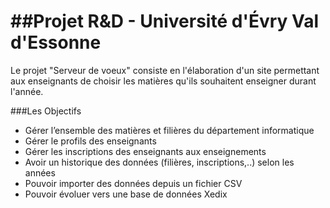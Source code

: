 ##Projet R&D - Université d'Évry Val d'Essonne
========
Le projet "Serveur de voeux" consiste en l'élaboration d'un site permettant aux enseignants de choisir les matières qu'ils souhaitent enseigner durant l'année.

###Les Objectifs
* Gérer l’ensemble des matières et filières du département informatique
* Gérer le profils des enseignants
* Gérer les inscriptions des enseignants aux enseignements
* Avoir un historique des données (filières, inscriptions,..) selon les années
* Pouvoir importer des données depuis un fichier CSV
* Pouvoir évoluer vers une base de données Xedix




